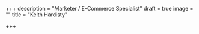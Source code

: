 +++
description = "Marketer / E-Commerce Specialist"
draft = true
image = ""
title = "Keith Hardisty"

+++
